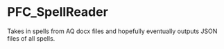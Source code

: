 # PFC_SpellReader
Takes in spells from AQ docx files and hopefully eventually outputs JSON files of all spells.
